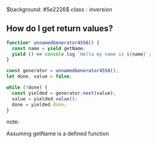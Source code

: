 $background: #5e2226$
$class:inversion$

## How do I get return values?

```js
function* unnamedGenerator4556() {
  const name = yield getName;
  yield () => console.log `Hello my name is ${name}`;
}

const generator = unnamedGenerator4556();
let done, value = false;

while (!done) {
  const yielded = generator.next(value);
  value = yielded.value();
  done = yielded.done;
}
```

note:

Assuming getName is a defined function
